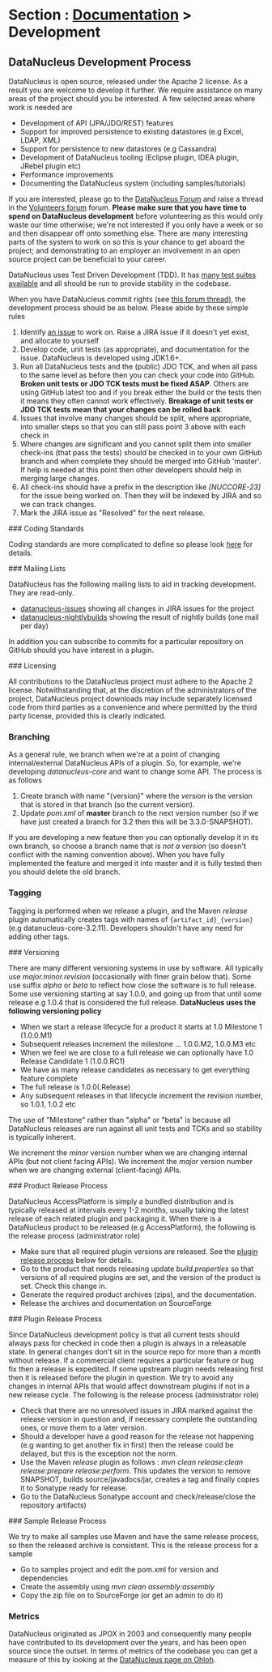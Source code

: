 <head><title>Development Process</title></head>

# Section : [Documentation](../index.html) > Development

## DataNucleus Development Process

DataNucleus is open source, released under the Apache 2 license. As a result you are welcome to develop it further. 
We require assistance on many areas of the project should you be interested. A few selected areas where work is needed are

* Development of API (JPA/JDO/REST) features
* Support for improved persistence to existing datastores (e.g Excel, LDAP, XML)
* Support for persistence to new datastores (e.g Cassandra)
* Development of DataNucleus tooling (Eclipse plugin, IDEA plugin, JRebel plugin etc)
* Performance improvements
* Documenting the DataNucleus system (including samples/tutorials)

If you are interested, please go to the [DataNucleus Forum](http://forum.datanucleus.org/) and raise a thread in the 
[Volunteers forum](http://www.datanucleus.org/servlet/forum/listthreads?forum=21) forum. 
__Please make sure that you have time to spend on DataNucleus development__ before volunteering as this would only waste our time otherwise; we're not 
interested if you only have a week or so and then disappear off onto something else. There are many interesting parts of the system to work on so 
this is your chance to get aboard the project; and demonstrating to an employer an involvement in an open source project can be beneficial
to your career.

DataNucleus uses Test Driven Development (TDD). It has [many test suites available](tests.html) and all should be run to provide stability in the codebase.

When you have DataNucleus commit rights (see [this forum thread](http://www.datanucleus.org/servlet/forum/viewthread_thread,75)), the 
development process should be as below. Please abide by these simple rules

1. Identify [an issue](http://issues.datanucleus.org) to work on. Raise a JIRA issue if it doesn't yet exist, and allocate to yourself
2. Develop code, unit tests (as appropriate), and documentation for the issue. DataNucleus is developed using JDK1.6+.
3. Run all DataNucleus tests and the (public) JDO TCK, and when all pass to the same level as before then you can check your code into GitHub. 
__Broken unit tests or JDO TCK tests must be fixed ASAP__. Others are using GitHub latest too and if you break either the build or the tests 
then it means they often cannot work effectively. __Breakage of unit tests or JDO TCK tests mean that your changes can be rolled back__.
4. Issues that involve many changes should be split, where appropriate, into smaller steps so that you can still pass point 3 above with each check in
5. Where changes are significant and you cannot split them into smaller check-ins (that pass the tests) should be checked in to your own GitHub branch 
and when complete they should be merged into GitHub 'master'. If help is needed at this point then other developers should help in merging large changes.
6. All check-ins should have a prefix in the description like _[NUCCORE-23]_ for the issue being worked on. Then they will be indexed by JIRA and so we can track changes.
7. Mark the JIRA issue as "Resolved" for the next release.


<a name="codingstandards"/>
### Coding Standards

Coding standards are more complicated to define so please look [here](coding_standards.html) for details.


<a name="mailinglists"/>
### Mailing Lists

DataNucleus has the following mailing lists to aid in tracking development. They are read-only.

* [datanucleus-issues](https://lists.sourceforge.net/lists/listinfo/datanucleus-issues) showing all changes in JIRA issues for the project
* [datanucleus-nightlybuilds](https://lists.sourceforge.net/lists/listinfo/datanucleus-nightlybuilds) showing the result of nightly builds (one mail per day)

In addition you can subscribe to commits for a particular repository on GitHub should you have interest in a plugin.


<a name="licensing"/>
### Licensing

All contributions to the DataNucleus project must adhere to the Apache 2 license. Notwithstanding that, at the discretion of the administrators of the project, 
DataNucleus project downloads may include separately licensed code from third parties as a convenience and where permitted by the third party license, 
provided this is clearly indicated.


### Branching

As a general rule, we branch when we're at a point of changing internal/external DataNucleus APIs of a plugin. So, for example, we're developing
_datanucleus-core_ and want to change some API. The process is as follows

1. Create branch with name "{version}" where the _version_ is the version that is stored in that branch (so the current version).
2. Update _pom.xml_ of __master__ branch to the next version number (so if we have just created a branch for 3.2 then this will be 3.3.0-SNAPSHOT).

If you are developing a new feature then you can optionally develop it in its own branch, so choose a branch name that is _not a version_ (so doesn't
conflict with the naming convention above). When you have fully implemented the feature and merged it into master and it is fully tested then you
should delete the old branch.


### Tagging

Tagging is performed when we release a plugin, and the Maven _release_ plugin automatically creates tags with names of `{artifact_id}_{version}`
(e.g datanucleus-core-3.2.11). Developers shouldn't have any need for adding other tags.


<a name="versioning"/>
### Versioning

There are many different versioning systems in use by software. All typically use _major.minor.revision_ 
(occasionally with finer grain below that). Some use suffix _alpha_ or _beta_ to reflect how close the software is to full release. 
Some use versioning starting at say 1.0.0, and going up from that until some release e.g 1.0.4 that is considered the full release. 
__DataNucleus uses the following versioning policy__

* When we start a release lifecycle for a product it starts at 1.0 Milestone 1 (1.0.0.M1)
* Subsequent releases increment the milestone ... 1.0.0.M2, 1.0.0.M3 etc
* When we feel we are close to a full release we can optionally have 1.0 Release Candidate 1 (1.0.0.RC1)
* We have as many release candidates as necessary to get everything feature complete
* The full release is 1.0.0(.Release)
* Any subsequent releases in that lifecycle increment the revision number, so 1.0.1, 1.0.2 etc

The use of "Milestone" rather than "alpha" or "beta" is because all DataNucleus releases are run against all unit tests 
and TCKs and so stability is typically inherent.

We increment the <i>minor</i> version number when we are changing internal APIs (but not client facing APIs).
We increment the <i>major</i> version number when we are changing external (client-facing) APIs.


<a name="productrelease"/>
### Product Release Process

DataNucleus AccessPlatform is simply a bundled distribution and is typically released at intervals every 1-2 months, usually taking the 
latest release of each related plugin and packaging it. When there is a DataNucleus product to be released (e.g AccessPlatform), the following is 
the release process (administrator role)

* Make sure that all required plugin versions are released. See the [plugin release process](#pluginrelease) below for details.
* Go to the product that needs releasing update _build.properties_ so that versions of all required plugins are set, and the 
version of the product is set. Check this change in.
* Generate the required product archives (zips), and the documentation.
* Release the archives and documentation on SourceForge


<a name="pluginrelease"/>
### Plugin Release Process

Since DataNucleus development policy is that all current tests should always pass for checked in code then a plugin is
always in a releasable state. In general changes don't sit in the source repo for more than a month without release.
If a commercial client requires a particular feature or bug fix then a release is expedited. If some upstream plugin
needs releasing first then it is released before the plugin in question. We try to avoid any changes in internal APIs
that would affect downstream plugins if not in a new release cycle. The following is the release process (administrator role)

* Check that there are no unresolved issues in JIRA marked against the release version in question and, if necessary complete 
the outstanding ones, or move them to a later version.
* Should a developer have a good reason for the release not happening (e.g wanting to get another fix in first) then the 
release could be delayed, but this is the exception not the norm.
* Use the Maven _release_ plugin as follows : _mvn clean release:clean release:prepare release:perform_. This updates the 
version to remove SNAPSHOT, builds source/javadocs/jar, creates a tag and finally copies it to Sonatype ready for release.
* Go to the DataNucleus Sonatype account and check/release/close the repository artifacts)


<a name="samplerelease"/>
### Sample Release Process

We try to make all samples use Maven and have the same release process, so then the released archive is consistent.
This is the release process for a sample

* Go to samples project and edit the pom.xml for version and dependencies
* Create the assembly using _mvn clean assembly:assembly_
* Copy the zip file on to SourceForge (or get an admin to do it)


### Metrics

DataNucleus originated as JPOX in 2003 and consequently many people have contributed to its development over the years, 
and has been open source since the outset. In terms of metrics of the codebase you can get a measure of this by looking
at the [DataNucleus page on Ohloh](http://www.ohloh.net/projects/datanucleus).

